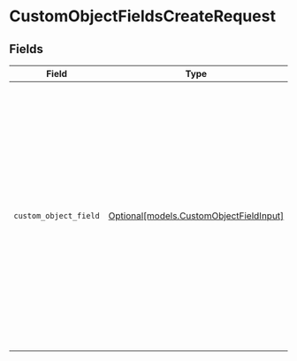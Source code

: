 # CustomObjectFieldsCreateRequest


## Fields

| Field                                                                                                                                                                                                                                                                                                                                                                                                                                                                                                                                                                      | Type                                                                                                                                                                                                                                                                                                                                                                                                                                                                                                                                                                       | Required                                                                                                                                                                                                                                                                                                                                                                                                                                                                                                                                                                   | Description                                                                                                                                                                                                                                                                                                                                                                                                                                                                                                                                                                | Example                                                                                                                                                                                                                                                                                                                                                                                                                                                                                                                                                                    |
| -------------------------------------------------------------------------------------------------------------------------------------------------------------------------------------------------------------------------------------------------------------------------------------------------------------------------------------------------------------------------------------------------------------------------------------------------------------------------------------------------------------------------------------------------------------------------- | -------------------------------------------------------------------------------------------------------------------------------------------------------------------------------------------------------------------------------------------------------------------------------------------------------------------------------------------------------------------------------------------------------------------------------------------------------------------------------------------------------------------------------------------------------------------------- | -------------------------------------------------------------------------------------------------------------------------------------------------------------------------------------------------------------------------------------------------------------------------------------------------------------------------------------------------------------------------------------------------------------------------------------------------------------------------------------------------------------------------------------------------------------------------- | -------------------------------------------------------------------------------------------------------------------------------------------------------------------------------------------------------------------------------------------------------------------------------------------------------------------------------------------------------------------------------------------------------------------------------------------------------------------------------------------------------------------------------------------------------------------------- | -------------------------------------------------------------------------------------------------------------------------------------------------------------------------------------------------------------------------------------------------------------------------------------------------------------------------------------------------------------------------------------------------------------------------------------------------------------------------------------------------------------------------------------------------------------------------- |
| `custom_object_field`                                                                                                                                                                                                                                                                                                                                                                                                                                                                                                                                                      | [Optional[models.CustomObjectFieldInput]](../models/customobjectfieldinput.md)                                                                                                                                                                                                                                                                                                                                                                                                                                                                                             | :heavy_minus_sign:                                                                                                                                                                                                                                                                                                                                                                                                                                                                                                                                                         | N/A                                                                                                                                                                                                                                                                                                                                                                                                                                                                                                                                                                        | {<br/>"active": true,<br/>"created_at": "2022-09-07T23:21:59Z",<br/>"description": "Make",<br/>"id": 4398096842879,<br/>"key": "make",<br/>"position": 0,<br/>"properties": {<br/>"autoincrement_enabled": true,<br/>"autoincrement_next_sequence": 1,<br/>"autoincrement_padding": 5,<br/>"autoincrement_prefix": "Order # ",<br/>"is_unique": false<br/>},<br/>"raw_description": "Make",<br/>"raw_title": "Make",<br/>"regexp_for_validation": null,<br/>"system": false,<br/>"title": "Make",<br/>"type": "text",<br/>"updated_at": "2022-09-07T23:22:00Z",<br/>"url": "https://company.zendesk.com/api/v2/custom_objects/car/fields/4398096842879.json"<br/>} |